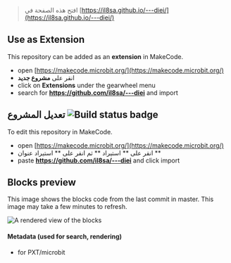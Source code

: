 
> افتح هذه الصفحة في [https://il8sa.github.io/---diei/](https://il8sa.github.io/---diei/)

## Use as Extension

This repository can be added as an **extension** in MakeCode.

* open [https://makecode.microbit.org/](https://makecode.microbit.org/)
* انقر على **مشروع جديد**
* click on **Extensions** under the gearwheel menu
* search for **https://github.com/il8sa/---diei** and import

## تعديل المشروع ![Build status badge](https://github.com/il8sa/---diei/workflows/MakeCode/badge.svg)

To edit this repository in MakeCode.

* open [https://makecode.microbit.org/](https://makecode.microbit.org/)
* انقر على ** استيراد ** ثم انقر على ** استيراد عنوان **
* paste **https://github.com/il8sa/---diei** and click import

## Blocks preview

This image shows the blocks code from the last commit in master.
This image may take a few minutes to refresh.

![A rendered view of the blocks](https://github.com/il8sa/---diei/raw/master/.github/makecode/blocks.png)

#### Metadata (used for search, rendering)

* for PXT/microbit
<script src="https://makecode.com/gh-pages-embed.js"></script><script>makeCodeRender("{{ site.makecode.home_url }}", "{{ site.github.owner_name }}/{{ site.github.repository_name }}");</script>
